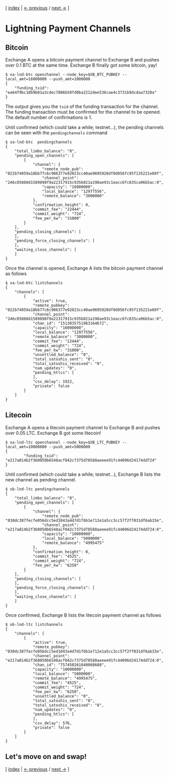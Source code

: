 [ [index](/README.md) | [<- previous](/LIGHTNING-02-connect.md) / [next ->](/LIGHTNING-04-swap.md) ]

# Lightning Payment Channels

## Bitcoin

Exchange A opens a bitcoin payment channel to Exchange B and pushes over 0.1 BTC at the same time. Exchange B finally got some bitcoin, yay!

```shell
$ xa-lnd-btc openchannel --node_key=$XB_BTC_PUBKEY --local_amt=16000000 --push_amt=1000000
{
	"funding_txid": "ea64f9bc10b9b81a3cdec7806b50fd0ba2212dee536cae4c3731b9dcdaa7320a"
}

```

The output gives you the `txid` of the funding transaction for the channel. The funding transaction must be confirmed for the channel to be opened. The default number of confirmations is 1.

Until confirmed (which could take a while; testnet...), the pending channels can be seen with the `pendingchannels` command

```shell
$ xa-lnd-btc  pendingchannels
{
    "total_limbo_balance": "0",
    "pending_open_channels": [
        {
            "channel": {
                "remote_node_pub": "022b74059a18bb77c6c906377e92023cc40ae9695920df0d056fc95f135221e69f",
                "channel_point": "246c05860d1589898f9a22317915c935b021a198ae93c1eacc6fc835ca96b5ac:0",
                "capacity": "16000000",
                "local_balance": "12977556",
                "remote_balance": "3000000"
            },
            "confirmation_height": 0,
            "commit_fee": "22444",
            "commit_weight": "724",
            "fee_per_kw": "31000"
        }
    ],
    "pending_closing_channels": [
    ],
    "pending_force_closing_channels": [
    ],
    "waiting_close_channels": [
    ]
}
```

Once the channel is opened, Exchange A lists the bitcoin payment channel as follows

```shell
$ xa-lnd-btc listchannels
{
    "channels": [
        {
            "active": true,
            "remote_pubkey": "022b74059a18bb77c6c906377e92023cc40ae9695920df0d056fc95f135221e69f",
            "channel_point": "246c05860d1589898f9a22317915c935b021a198ae93c1eacc6fc835ca96b5ac:0",
            "chan_id": "1513035751963164672",
            "capacity": "16000000",
            "local_balance": "12977556",
            "remote_balance": "3000000",
            "commit_fee": "22444",
            "commit_weight": "724",
            "fee_per_kw": "31000",
            "unsettled_balance": "0",
            "total_satoshis_sent": "0",
            "total_satoshis_received": "0",
            "num_updates": "0",
            "pending_htlcs": [
            ],
            "csv_delay": 1922,
            "private": false
        }
    ]
}
```



## Litecoin

Exchange A opens a litecoin payment channel to Exchange B and pushes over 0.05 LTC. Exchange B got some litecoin!

```shell
$ xa-lnd-ltc openchannel --node_key=$XB_LTC_PUBKEY --local_amt=10000000 --push_amt=5000000 
{
        "funding_txid": "e217a814b2f360050b6548acf042c7375d78588aeeee91fc44096d24174dd724"
}
```

Until confirmed (which could take a while; testnet...), Exchange B lists the new channel as pending channel.
```shell
$ xb-lnd-ltc pendingchannels
{
    "total_limbo_balance": "0",
    "pending_open_channels": [
        {
            "channel": {
                "remote_node_pub": "030dc387fecfe056dcc5ed1043a4d7d1f6b1e712e1a5cc3cc57f2ff031df6ab33e",
                "channel_point": "e217a814b2f360050b6548acf042c7375d78588aeeee91fc44096d24174dd724:0",
                "capacity": "10000000",
                "local_balance": "5000000",
                "remote_balance": "4995475"
            },
            "confirmation_height": 0,
            "commit_fee": "4525",
            "commit_weight": "724",
            "fee_per_kw": "6250"
        }
    ],
    "pending_closing_channels": [
    ],
    "pending_force_closing_channels": [
    ],
    "waiting_close_channels": [
    ]
}
```

Once confirmed, Exchange B lists the litecoin payment channel as follows
```shell
$ xb-lnd-ltc listchannels
{
    "channels": [
        {
            "active": true,
            "remote_pubkey": "030dc387fecfe056dcc5ed1043a4d7d1f6b1e712e1a5cc3cc57f2ff031df6ab33e",
            "channel_point": "e217a814b2f360050b6548acf042c7375d78588aeeee91fc44096d24174dd724:0",
            "chan_id": "757450261840068608",
            "capacity": "10000000",
            "local_balance": "5000000",
            "remote_balance": "4995475",
            "commit_fee": "4525",
            "commit_weight": "724",
            "fee_per_kw": "6250",
            "unsettled_balance": "0",
            "total_satoshis_sent": "0",
            "total_satoshis_received": "0",
            "num_updates": "0",
            "pending_htlcs": [
            ],
            "csv_delay": 576,
            "private": false
        }
    ]
}
```

## Let's move on and swap!

[ [index](/README.md) | [<- previous](/LIGHTNING-02-connect.md) / [next ->](/LIGHTNING-04-swap.md) ]